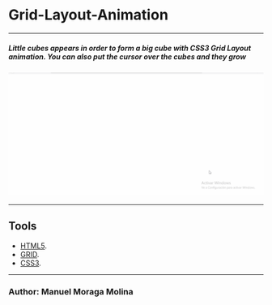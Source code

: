 ﻿# Grid-Layout-Animation
 
 ***
 ##### Little cubes appears in order to form a big cube with CSS3 Grid Layout animation. You can also put the cursor over the cubes and they grow 

![Grid layout](animation2.gif)


***

## Tools
* [HTML5](https://developer.mozilla.org/en-US/docs/Web/Guide/HTML/HTML5).
* [GRID](https://developer.mozilla.org/en-US/docs/Web/CSS/CSS_Grid_Layout).
* [CSS3](https://desarrolloweb.com/manuales/css3.html).
***

### Author: Manuel Moraga Molina
